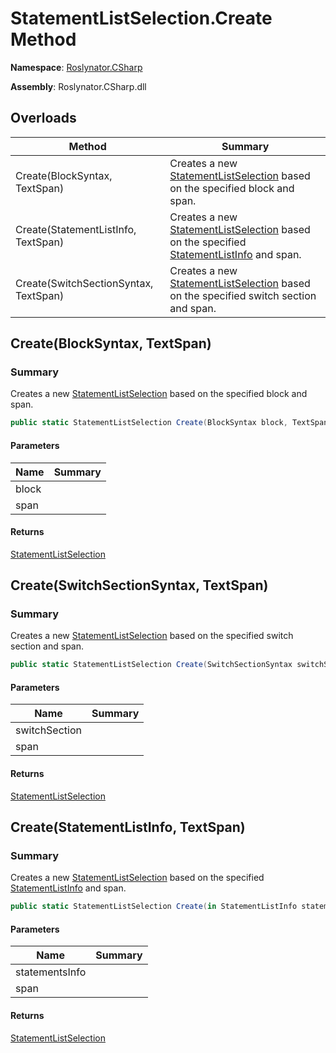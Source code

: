 # StatementListSelection\.Create Method

**Namespace**: [Roslynator.CSharp](../../README.md)

**Assembly**: Roslynator\.CSharp\.dll

## Overloads

| Method | Summary |
| ------ | ------- |
| Create\(BlockSyntax, TextSpan\) | Creates a new [StatementListSelection](../README.md) based on the specified block and span\. |
| Create\(StatementListInfo, TextSpan\) | Creates a new [StatementListSelection](../README.md) based on the specified [StatementListInfo](../../Syntax/StatementListInfo/README.md) and span\. |
| Create\(SwitchSectionSyntax, TextSpan\) | Creates a new [StatementListSelection](../README.md) based on the specified switch section and span\. |

## Create\(BlockSyntax, TextSpan\)

### Summary

Creates a new [StatementListSelection](../README.md) based on the specified block and span\.

```csharp
public static StatementListSelection Create(BlockSyntax block, TextSpan span)
```

#### Parameters

| Name | Summary |
| ---- | ------- |
| block | |
| span | |

#### Returns

[StatementListSelection](../README.md)

## Create\(SwitchSectionSyntax, TextSpan\)

### Summary

Creates a new [StatementListSelection](../README.md) based on the specified switch section and span\.

```csharp
public static StatementListSelection Create(SwitchSectionSyntax switchSection, TextSpan span)
```

#### Parameters

| Name | Summary |
| ---- | ------- |
| switchSection | |
| span | |

#### Returns

[StatementListSelection](../README.md)

## Create\(StatementListInfo, TextSpan\)

### Summary

Creates a new [StatementListSelection](../README.md) based on the specified [StatementListInfo](../../Syntax/StatementListInfo/README.md) and span\.

```csharp
public static StatementListSelection Create(in StatementListInfo statementsInfo, TextSpan span)
```

#### Parameters

| Name | Summary |
| ---- | ------- |
| statementsInfo | |
| span | |

#### Returns

[StatementListSelection](../README.md)

